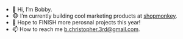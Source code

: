- 👋 Hi, I’m Bobby.
- 🐵 I’m currently building cool marketing products at [shopmonkey](https://www.shopmonkey.io/).
- 🏁 Hope to FINISH more perosnal projects this year!
- 📫 How to reach me b.christopher.3rd@gmail.com.






<!---
potofpie/potofpie is a ✨ special ✨ repository because its `README.md` (this file) appears on your GitHub profile.
You can click the Preview link to take a look at your changes.
--->
